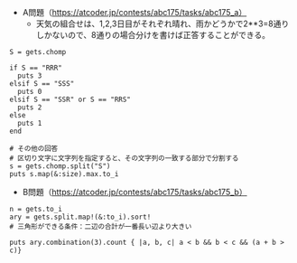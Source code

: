 - A問題（https://atcoder.jp/contests/abc175/tasks/abc175_a）
  - 天気の組合せは、1,2,3日目がそれぞれ晴れ、雨かどうかで2**3=8通りしかないので、8通りの場合分けを書けば正答することができる。


```
S = gets.chomp

if S == "RRR"
  puts 3
elsif S == "SSS"
  puts 0
elsif S == "SSR" or S == "RRS"
  puts 2
else
  puts 1
end

# その他の回答
# 区切り文字に文字列を指定すると、その文字列の一致する部分で分割する
s = gets.chomp.split("S")
puts s.map(&:size).max.to_i
```

- B問題（https://atcoder.jp/contests/abc175/tasks/abc175_b）
```
n = gets.to_i
ary = gets.split.map!(&:to_i).sort!
# 三角形ができる条件：二辺の合計が一番長い辺より大きい

puts ary.combination(3).count { |a, b, c| a < b && b < c && (a + b > c)}
```
